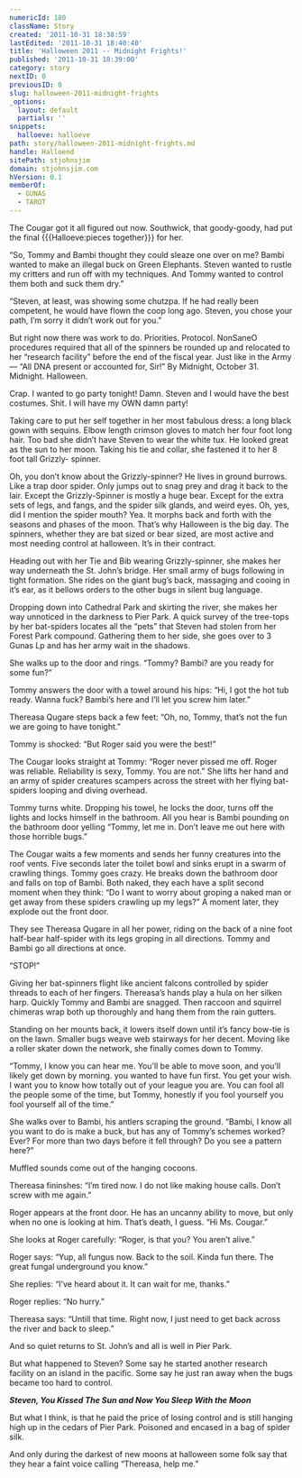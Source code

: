 ```yaml
---
numericId: 180
className: Story
created: '2011-10-31 18:38:59'
lastEdited: '2011-10-31 18:40:40'
title: 'Halloween 2011 -- Midnight Frights!'
published: '2011-10-31 18:39:00'
category: story
nextID: 0
previousID: 0
slug: halloween-2011-midnight-frights
_options:
  layout: default
  partials: ''
snippets:
  halloeve: halloeve
path: story/halloween-2011-midnight-frights.md
handle: Halloend
sitePath: stjohnsjim
domain: stjohnsjim.com
hVersion: 0.1
memberOf:
  - GUNAS
  - TAROT
---
```


The Cougar got it all figured out now. Southwick, that goody-goody, had put the final {{{Halloeve:pieces together}}} for her.

“So, Tommy and Bambi thought they could sleaze one over on me? Bambi wanted to make an illegal buck on Green Elephants. Steven wanted to rustle my critters and run off with my techniques. And Tommy wanted to control them both and suck them dry.”

“Steven, at least, was showing some chutzpa. If he had really been competent, he would have flown the coop long ago. Steven, you chose your path, I’m sorry it didn’t work out for you.”

But right now there was work to do. Priorities. Protocol. NonSaneO procedures required that all of the spinners be rounded up and relocated to her “research facility” before the end of the fiscal year. Just like in the Army — “All DNA present or accounted for, Sir!” By Midnight, October 31. Midnight. Halloween.

Crap. I wanted to go party tonight! Damn. Steven and I would have the best costumes. Shit. I will have my OWN damn party!

Taking care to put her self together in her most fabulous dress: a long black gown with sequins. Elbow length crimson gloves to match her four foot long hair. Too bad she didn’t have Steven to wear the white tux. He looked great as the sun to her moon. Taking his tie and collar, she fastened it to her 8 foot tall Grizzly- spinner.

Oh, you don’t know about the Grizzly-spinner? He lives in ground burrows. Like a trap door spider. Only jumps out to snag prey and drag it back to the lair. Except the Grizzly-Spinner is mostly a huge bear. Except for the extra sets of legs, and fangs, and the spider silk glands, and weird eyes. Oh, yes, did I mention the spider mouth? Yea. It morphs back and forth with the seasons and phases of the moon. That’s why Halloween is the big day. The spinners, whether they are bat sized or bear sized, are most active and most needing control at halloween. It’s in their contract.

Heading out with her Tie and Bib wearing Grizzly-spinner, she makes her way underneath the St. John’s bridge. Her small army of bugs following in tight formation. She rides on the giant bug’s back, massaging and cooing in it’s ear, as it bellows orders to the other bugs in silent bug language.

Dropping down into Cathedral Park and skirting the river, she makes her way unnoticed in the darkness to Pier Park. A quick survey of the tree-tops by her bat-spiders locates all the “pets” that Steven had stolen from her Forest Park compound. Gathering them to her side, she goes over to 3 Gunas Lp and has her army wait in the shadows.

She walks up to the door and rings. “Tommy? Bambi? are you ready for some fun?”

Tommy answers the door with a towel around his hips: “Hi, I got the hot tub ready. Wanna fuck? Bambi’s here and I’ll let you screw him later.”

Thereasa Qugare steps back a few feet: “Oh, no, Tommy, that’s not the fun we are going to have tonight.”

Tommy is shocked: “But Roger said you were the best!”

The Cougar looks straight at Tommy: “Roger never pissed me off. Roger was reliable. Reliability is sexy, Tommy. You are not.” She lifts her hand and an army of spider creatures scampers across the street with her flying bat-spiders looping and diving overhead.

Tommy turns white. Dropping his towel, he locks the door, turns off the lights and locks himself in the bathroom. All you hear is Bambi pounding on the bathroom door yelling “Tommy, let me in. Don’t leave me out here with those horrible bugs.”

The Cougar waits a few moments and sends her funny creatures into the roof vents. Five seconds later the toilet bowl and sinks erupt in a swarm of crawling things. Tommy goes crazy. He breaks down the bathroom door and falls on top of Bambi. Both naked, they each have a split second moment when they think: “Do I want to worry about groping a naked man or get away from these spiders crawling up my legs?” A moment later, they explode out the front door.

They see Thereasa Qugare in all her power, riding on the back of a nine foot half-bear half-spider with its legs groping in all directions. Tommy and Bambi go all directions at once.

“STOP!”

Giving her bat-spinners flight like ancient falcons controlled by spider threads to each of her fingers. Thereasa’s hands play a hula on her silken harp. Quickly Tommy and Bambi are snagged. Then raccoon and squirrel chimeras wrap both up thoroughly and hang them from the rain gutters.

Standing on her mounts back, it lowers itself down until it’s fancy bow-tie is on the lawn. Smaller bugs weave web stairways for her decent. Moving like a roller skater down the network, she finally comes down to Tommy.

“Tommy, I know you can hear me. You’ll be able to move soon, and you’ll likely get down by morning. you wanted to have fun first. You get your wish. I want you to know how totally out of your league you are. You can fool all the people some of the time, but Tommy, honestly if you fool yourself you fool yourself all of the time.”

She walks over to Bambi, his antlers scraping the ground. “Bambi, I know all you want to do is make a buck, but has any of Tommy’s schemes worked? Ever? For more than two days before it fell through? Do you see a pattern here?”

Muffled sounds come out of the hanging cocoons.

Thereasa fininshes: “I’m tired now. I do not like making house calls. Don’t screw with me again.”

Roger appears at the front door. He has an uncanny ability to move, but only when no one is looking at him. That’s death, I guess. “Hi Ms. Cougar.”

She looks at Roger carefully: “Roger, is that you? You aren’t alive.”

Roger says: “Yup, all fungus now. Back to the soil. Kinda fun there. The great fungal underground you know.”

She replies: “I’ve heard about it. It can wait for me, thanks.”

Roger replies: “No hurry.”

Thereasa says: “Untill that time. Right now, I just need to get back across the river and back to sleep.”

And so quiet returns to St. John’s and all is well in Pier Park.

But what happened to Steven? Some say he started another research facility on an island in the pacific. Some say he just ran away when the bugs became too hard to control.

_**Steven, You Kissed The Sun and Now You Sleep With the Moon**_

But what I think, is that he paid the price of losing control and is still hanging high up in the cedars of Pier Park. Poisoned and encased in a bag of spider silk.

And only during the darkest of new moons at halloween some folk say that they hear a faint voice calling “Thereasa, help me.”

